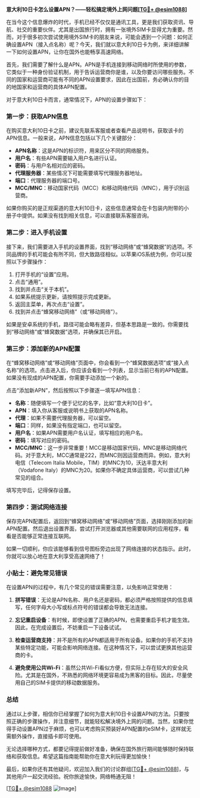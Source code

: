 **意大利10日卡怎么设置APN？——轻松搞定境外上网问题[[TG💪+ @esim1088](https://t.me/s/esim1088)]**

在当今这个信息爆炸的时代，手机已经不仅仅是通讯工具，更是我们获取资讯、导航、社交的重要伙伴。尤其是出国旅行时，拥有一张境外SIM卡显得尤为重要。然而，对于很多初次尝试使用境外SIM卡的朋友来说，可能会遇到一个问题：如何正确设置APN（接入点名称）呢？今天，我们就以意大利10日卡为例，来详细讲解一下如何设置APN，让你在国外也能畅享高速网络。

首先，我们需要了解什么是APN。APN是手机连接到移动网络时所使用的参数，它类似于一种身份验证机制，用于告诉运营商你是谁，以及你要访问哪些服务。不同的国家和运营商可能有不同的APN设置要求，因此在出国前，务必确认你的目的地国家和运营商的具体APN配置。

对于意大利10日卡而言，通常情况下，APN的设置步骤如下：

### 第一步：获取APN信息

在购买意大利10日卡之前，建议先联系客服或者查看产品说明书，获取该卡的APN信息。一般来说，APN信息包括以下几个关键部分：

- **APN名称**：这是APN的标识符，用来区分不同的网络服务。
- **用户名**：有些APN需要输入用户名进行认证。
- **密码**：与用户名相对应的密码。
- **代理服务器**：某些情况下可能需要填写代理服务器地址。
- **端口**：代理服务器的端口号。
- **MCC/MNC**：移动国家代码（MCC）和移动网络代码（MNC），用于识别运营商。

如果你购买的是正规渠道的意大利10日卡，这些信息通常会在卡包装内附带的小册子中提供。如果没有找到相关信息，可以直接联系客服咨询。

### 第二步：进入手机设置

接下来，我们需要进入手机的设置界面，找到“移动网络”或“蜂窝数据”的选项。不同品牌的手机可能会有所不同，但大致路径相似。以苹果iOS系统为例，你可以按照以下步骤操作：

1. 打开手机的“设置”应用。
2. 点击“通用”。
3. 找到并点击“关于本机”。
4. 如果系统提示更新，请按照提示完成更新。
5. 返回主菜单，再次点击“设置”。
6. 找到并点击“蜂窝移动网络”（或“移动网络”）。

如果是安卓系统的手机，路径可能会略有差异，但基本思路是一致的。你需要找到“移动网络”或“蜂窝数据”选项，并确保其已开启。

### 第三步：添加新的APN配置

在“蜂窝移动网络”或“移动网络”页面中，你会看到一个“蜂窝数据选项”或“接入点名称”的选项。点击进入后，你应该会看到一个列表，显示当前已有的APN配置。如果没有现成的APN配置，你需要手动添加一个新的。

点击“添加新APN”，然后按照以下步骤逐一填写APN信息：

- **名称**：随便填写一个便于记忆的名字，比如“意大利10日卡”。
- **APN**：填入你从客服或说明书上获取的APN名称。
- **代理**：如果不需要代理服务器，可以留空。
- **端口**：同样，如果没有指定端口，也可以留空。
- **用户名**：如果APN需要用户名认证，填写相应的用户名。
- **密码**：填写对应的密码。
- **MCC/MNC**：这一步非常重要！MCC是移动国家代码，MNC是移动网络代码。对于意大利，MCC通常是222，而MNC则因运营商而异。例如，意大利电信（Telecom Italia Mobile，TIM）的MNC为10，沃达丰意大利（Vodafone Italy）的MNC为20。如果你不确定具体运营商，可以尝试几种常见的组合。

填写完毕后，记得保存设置。

### 第四步：测试网络连接

保存完APN配置后，返回到“蜂窝移动网络”或“移动网络”页面，选择刚刚添加的新APN配置。然后退出设置界面，尝试打开浏览器或其他需要联网的应用程序，看看是否能够正常连接互联网。

如果一切顺利，你应该能够看到信号图标旁边出现了网络连接的状态指示。此时，你就可以放心地在意大利享受高速网络了！

### 小贴士：避免常见错误

在设置APN的过程中，有几个常见的错误需要注意，以免影响正常使用：

1. **拼写错误**：无论是APN名称、用户名还是密码，都必须严格按照提供的信息填写，任何字母大小写或标点符号的错误都会导致无法连接。
   
2. **忘记重启设备**：有时候，即使设置了正确的APN，也需要重启手机才能生效。因此，在完成设置后，不妨重启一下设备试试。

3. **检查运营商支持**：并不是所有的APN都适用于所有设备。如果你的手机不支持某些特定功能，可能会影响网络连接。在这种情况下，可以尝试更换其他运营商的卡。

4. **避免使用公共Wi-Fi**：虽然公共Wi-Fi看似方便，但实际上存在较大的安全风险。尤其是在国外，不熟悉的网络环境更容易成为黑客的目标。因此，尽量使用自己的SIM卡提供的移动数据服务。

### 总结

通过以上步骤，相信你已经掌握了如何为意大利10日卡设置APN的方法。只要按照正确的步骤操作，并注意细节，就能轻松解决境外上网的问题。当然，如果你觉得手动设置APN过于麻烦，也可以考虑购买预装好APN配置的eSIM卡，这样就无需额外操作，直接插卡即可使用。

无论选择哪种方式，都要记得提前做好准备，确保在国外旅行期间能够随时保持联络和获取信息。希望这篇指南能帮助你在意大利玩得更加愉快！

最后，如果你还有其他疑问，欢迎加入我们的讨论群组[[TG💪+ @esim1088](https://t.me/s/esim1088)]，与其他用户一起交流经验。祝你旅途愉快，网络畅通无阻！

[[TG💪+ @esim1088](https://t.me/s/esim1088) ![Image](https://i.postimg.cc/4NQfJmqS/Snipaste-2025-05-13-00-14-12.png)]